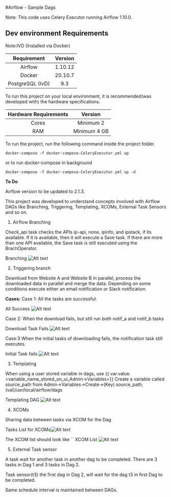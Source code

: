 #Airflow - Sample Dags

Note: This code uses Celery Executor running Airflow 1.10.0.

## Dev environment Requirements
Note:IVD (Installed via Docker)

| Requirement | Version
| :---: | :---: | 
| Airflow  | 1.10.12 |
| Docker  | 20.10.7 |
| PostgreSQL (IvD)  | 9.3 |


To run this project on your local environment, it is recommended(was developed with) the hardware specifications.

| Hardware Requirements | Version
| :---: | :---: | 
| Cores  | Minimum 2 |
| RAM  | Minimum 4 GB |


To run the project, run the following command inside the project folder.

```docker-compose -f docker-compose-CeleryExecutor.yml up```

or to run docker-compose in background

```docker-compose -f docker-compose-CeleryExecutor.yml up -d```


__To Do__

Airflow version to be updated to 2.1.3.

This project was developed to understand concepts involved with Airflow DAGs like Branching, Triggering, Templating, XCOMs, External Task Sensors and so on.

1) Airflow Branching

Check_api task checks the APIs ip-api, none, ipinfo, and ipstack, if its available. If it is available, then it will execute a Save task.
If there are more than one API available, the Save task is still executed using the BrachOperator.

Branching ![Alt text](screenshots/branching.png?raw=true "Airflow Branching of Tasks")

2) Triggering branch

Download from Website A and Website B in parallel, process the downloaded data in parallel and merge the data. Depending on some conditions execute either an email notification or Slack notification.

**Cases:**
Case 1:
All the tasks are successful.

All Success ![Alt text](screenshots/screenshot1.png?raw=true "All Success")

Case 2:
When the download fails, but still run both notif_a and notif_b tasks

Download Task Fails ![Alt text](screenshots/screenshot2.png?raw=true "Download task fails")

Case:3
When the initial tasks of downloading fails, the notification task still executes.

Initial Task fails ![Alt text](screenshots/screenshot3.png?raw=true "Initial Task fails")

3) Templating

When using a user stored variable in dags, use {{ var.value.<variable_name_stored_on_ui_Admin->Variables>}}
Create a variable called source_path from Admin->Variables->Create->(Key) source_path,(val)/usr/local/airflow/dags

Templating DAG ![Alt text](screenshots/screenshot4.png?raw=true "Templating")

4) XCOMs

Sharing data between tasks via XCOM for the Dag

Tasks List for XCOMs![Alt text](screenshots/screenshot6.png?raw=true "Tasks List for XCOM")

The XCOM list should look like
``
XCOM List ![Alt text](screenshots/screenshot5.png?raw=true "XCOM List")

5) External Task sensor

A task wait for another task in another dag to be completed.
There are 3 tasks in Dag 1 and 3 tasks in Dag 2.

Task sensor(t3) the first dag in Dag 2, will wait for the dag t3 in first Dag to be completed.

Same schedule interval is maintained between DAGs.